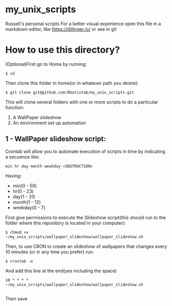 # my_unix_scripts
Russell's personal scripts
For a better visual experience open this file in a markdown editor, like https://dillinger.io/ or see in git

# How to use this directory?

(Optional)First go to Home by running:

```
$ cd
```

Then clone this folder in home(or in whatever path you desire):

```
$ git clone git@github.com:Rbatistab/my_unix_scripts.git
```

This will clone several folders with one or more scripts to do a particular function:
1. A WallPaper slideshow
2. An environment set up automation

## 1 - WallPaper slideshow script:

Crontab will allow you to automate execution of scripts in time by indicating a secuence like:

```
min hr day month weekday <INSTRUCTION>
```
Having:
* min(0 - 59)
* hr(0 - 23)
* day(1 - 31)
* month(1 - 12)
* weekday(0 - 7)

First give permissions to execute the Slideshow script(this should run to the folder where this repository is located in your computer):

```
$ chmod +x ~/my_unix_scripts/wallpaper_slideshow/wallpaper_slideshow.sh
```

Then, to use CRON to create an slideshow of wallpapers that changes every 10 minutes (or in any time you prefer) run:

```
$ crontab -e
```

And add this line at the end(yes including the space)

```
10 * * * * ~/my_unix_scripts/wallpaper_slideshow/wallpaper_slideshow.sh
	
```

Then save

